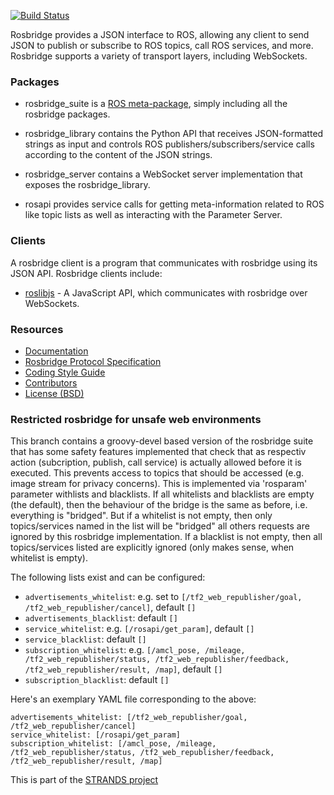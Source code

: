 [![Build Status](https://api.travis-ci.org/RobotWebTools/rosbridge_suite.png)](https://travis-ci.org/RobotWebTools/rosbridge_suite)

Rosbridge provides a JSON interface to ROS, allowing any client to send JSON to
publish or subscribe to ROS topics, call ROS services, and more. Rosbridge
supports a variety of transport layers, including WebSockets.

### Packages

 * rosbridge_suite is a [ROS
   meta-package](http://www.ros.org/wiki/catkin/conceptual_overview#Metapackages_and_the_Elimination_of_Stacks),
   simply including all the rosbridge packages.

 * rosbridge_library contains the Python API that receives JSON-formatted
   strings as input and controls ROS publishers/subscribers/service calls
   according to the content of the JSON strings.

 * rosbridge_server contains a WebSocket server implementation that exposes the
   rosbridge_library.

 * rosapi provides service calls for getting meta-information related to ROS
   like topic lists as well as interacting with the Parameter Server.

### Clients

A rosbridge client is a program that communicates with rosbridge using its JSON
API. Rosbridge clients include:

 * [roslibjs](https://github.com/robotwebtools/roslibjs) - A JavaScript API, which
   communicates with rosbridge over WebSockets.

### Resources

 * [Documentation](http://www.ros.org/wiki/rosbridge_suite)
 * [Rosbridge Protocol Specification](ROSBRIDGE_PROTOCOL.md)
 * [Coding Style Guide](http://www.ros.org/wiki/PyStyleGuide)
 * [Contributors](https://github.com/RobotWebTools/rosbridge_suite/graphs/contributors)
 * [License (BSD)](http://opensource.org/licenses/BSD-2-Clause)

### Restricted rosbridge for unsafe web environments
This branch contains a groovy-devel based version of the rosbridge suite that has some safety features implemented that check that as respectiv action (subcription, publish, call service) is actually allowed before it is executed. This prevents access to topics that should be accessed (e.g. image stream for privacy concerns). This is implemented via 'rosparam' parameter withlists and blacklists. 
If all whitelists and blacklists are empty (the default), then the behaviour of the bridge is the same as before, i.e. everything is "bridged". But if a whitelist is not empty, then only topics/services named in the list will be "bridged" all others requests are ignored by this rosbridge implementation. If a blacklist is not empty, then all topics/services listed are explicitly ignored (only makes sense, when whitelist is empty).

The following lists exist and can be configured:
* `advertisements_whitelist`: e.g. set to `[/tf2_web_republisher/goal, /tf2_web_republisher/cancel]`, default `[]`
* `advertisements_blacklist`: default `[]`
* `service_whitelist`: e.g. `[/rosapi/get_param]`, default `[]`
* `service_blacklist`: default `[]`
* `subscription_whitelist`: e.g. `[/amcl_pose, /mileage, /tf2_web_republisher/status, /tf2_web_republisher/feedback, /tf2_web_republisher/result, /map]`, default `[]`
* `subscription_blacklist`: default `[]`

Here's an exemplary YAML file corresponding to the above:
```
advertisements_whitelist: [/tf2_web_republisher/goal, /tf2_web_republisher/cancel]
service_whitelist: [/rosapi/get_param]
subscription_whitelist: [/amcl_pose, /mileage, /tf2_web_republisher/status, /tf2_web_republisher/feedback, /tf2_web_republisher/result, /map]
```

This is part of the [STRANDS project](http://www.strands-project.eu/)
